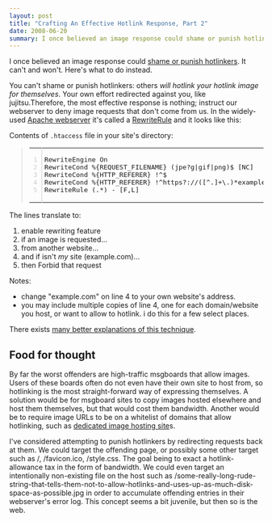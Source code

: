 ```yaml
---
layout: post
title: "Crafting An Effective Hotlink Response, Part 2"
date: 2008-06-20
summary: I once believed an image response could shame or punish hotlinkers. It can't and won't. Here's what to do instead.
---
```


<p>
I once believed an image response could <a href="http://www.parseerror.com/blog/crafting-an-effective-hotlink-response-part-1">shame or punish hotlinkers</a>. It can't and won't. Here's what to do instead.
</p>

<p>
You can't shame or punish hotlinkers: others <em>will hotlink your hotlink image for themselves</em>. Your own effort redirected against you, like jujitsu.Therefore, the most effective response is nothing;
instruct our webserver to deny image requests that don't come from us.
In the widely-used <a href="http://httpd.apache.org/docs/2.2/">Apache webserver</a> it's called a <a href="http://httpd.apache.org/docs/2.2/mod/mod_rewrite.html">RewriteRule</a> and it looks like this:
<p>
Contents of <code>.htaccess</code> file in your site's directory:
<blockquote>
<table>
<tr><td style="color:#ccc">
<pre>
1
2
3
4
5
</pre>

<td style="border-left:1px solid #ccc; padding-left:5px">
<pre class="code">
RewriteEngine On
RewriteCond %{REQUEST_FILENAME} (jpe?g|gif|png)$ [NC]
RewriteCond %{HTTP_REFERER} !^$
RewriteCond %{HTTP_REFERER} !^https?://([^.]+\.)*example.com/ [NC]
RewriteRule (.*) - [F,L]
</pre>
</table>
</blockquote>
<p>
The lines translate to:
<ol>
	<li>enable rewriting feature
	<li>if an image is requested...
	<li>from another website...
	<li>and if isn't <em>my</em> site (example.com)...
	<li>then Forbid that request
</ol>
<p>
Notes:
<ul>
	<li>change "example.com" on line 4 to your own website's address.
	<li>you may include multiple copies of line 4, one for each domain/website you host, or want to allow to hotlink. i do this for a few select places.
</ul>

There exists <a href="http://www.google.com/search?q=hotlink+redirect">many better explanations of this technique</a>.
<p>
<h2>Food for thought</h2>
By far the worst offenders are high-traffic msgboards that allow images. Users of these boards often do not even have their own site to host from, so hotlinking is the most straight-forward way of expressing themselves. A solution would be for msgboard sites to copy images hosted elsewhere and host them themselves, but that would cost them bandwidth. Another would be to require image URLs to be on a whitelist of domains that allow hotlinking, such as <a href="http://www.google.com/search?q=image+hosting+site">dedicated image hosting site</a>s.
<p>
I've considered attempting to punish hotlinkers by redirecting requests back at them. We could target the offending page, or possibly some other target such as /, /favicon.ico, /style.css. The goal being to exact a hotlink-allowance tax in the form of bandwidth. We could even target an intentionally non-existing file on the host such as /some-really-long-rude-string-that-tells-them-not-to-allow-hotlinks-and-uses-up-as-much-disk-space-as-possible.jpg in order to accumulate offending entries in their webserver's error log. This concept seems a bit juvenile, but then so is the web.

